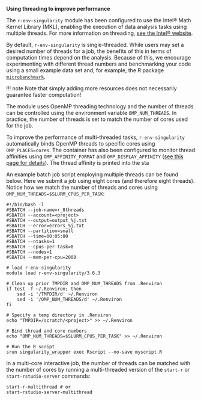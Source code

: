 **Using threading to improve performance**

The `r-env-singularity` module has been configured to use the Intel® Math Kernel Library (MKL), enabling the execution of data analysis tasks using multiple threads. For more information on threading, [see the Intel® website](https://software.intel.com/content/www/us/en/develop/documentation/mkl-linux-developer-guide/top/managing-performance-and-memory/improving-performance-with-threading.html). 

By default, `r-env-singularity` is single-threaded. While users may set a desired number of threads for a job, the benefits of this in terms of computation times depend on the analysis. Because of this, we encourage experimenting with different thread numbers and benchmarking your code using a small example data set and, for example, the R package [`microbenchmark`](https://cran.r-project.org/web/packages/microbenchmark/index.html).

!!! note
    Note that simply adding more resources does not necessarily guarantee faster computation!

The module uses OpenMP threading technology and the number of threads can be controlled using the environment variable `OMP_NUM_THREADS`. In practice, the number of threads is set to match the number of cores used for the job. 

To improve the performance of multi-threaded tasks, `r-env-singularity` automatically binds OpenMP threads to specific cores using `OMP_PLACES=cores`. The container has also been configured to monitor thread affinities using `OMP_AFFINITY_FORMAT` and `OMP_DISPLAY_AFFINITY` ([see this page for details](https://docs.csc.fi/computing/running/performance-checklist/#hybrid-parallelization-in-mahti)). The thread affinity is printed into the sta

An example batch job script employing multiple threads can be found below. Here we submit a job using eight cores (and therefore eight threads). Notice how we match the number of threads and cores using `OMP_NUM_THREADS=$SLURM_CPUS_PER_TASK`:

```
#!/bin/bash -l
#SBATCH --job-name=r_8threads
#SBATCH --account=<project>
#SBATCH --output=output_%j.txt
#SBATCH --error=errors_%j.txt
#SBATCH --partition=small
#SBATCH --time=00:05:00
#SBATCH --ntasks=1
#SBATCH --cpus-per-task=8
#SBATCH --nodes=1
#SBATCH --mem-per-cpu=2000

# load r-env-singularity
module load r-env-singularity/3.6.3

# Clean up prior TMPDIR and OMP_NUM_THREADS from .Renviron
if test -f ~/.Renviron; then
    sed -i '/TMPDIR/d' ~/.Renviron
    sed -i '/OMP_NUM_THREADS/d' ~/.Renviron
fi

# Specify a temp directory in .Renviron
echo "TMPDIR=/scratch/<project>" >> ~/.Renviron

# Bind thread and core numbers
echo "OMP_NUM_THREADS=$SLURM_CPUS_PER_TASK" >> ~/.Renviron

# Run the R script
srun singularity_wrapper exec Rscript --no-save myscript.R
```
In a multi-core interactive job, the number of threads can be matched with the number of cores by running a multi-threaded version of the `start-r` or `start-rstudio-server` commands:

```
start-r-multithread # or
start-rstudio-server-multithread
```
